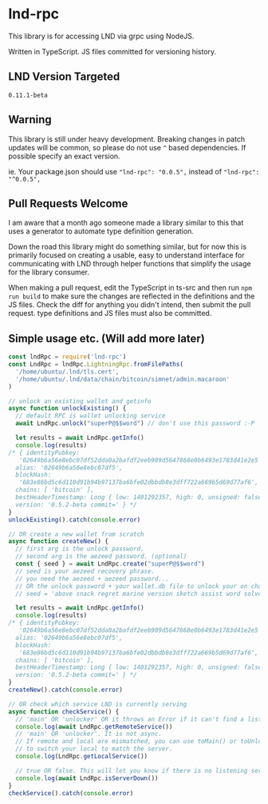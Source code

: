 # lnd-rpc

This library is for accessing LND via grpc using NodeJS.

Written in TypeScript. JS files committed for versioning history.

## LND Version Targeted

`0.11.1-beta`

## Warning

This library is still under heavy development. Breaking changes in patch updates will be common, so please do not use `^` based dependencies. If possible specify an exact version.

ie. Your package.json should use `"lnd-rpc": "0.0.5",` instead of `"lnd-rpc": "^0.0.5",`

## Pull Requests Welcome

I am aware that a month ago someone made a library similar to this that uses a generator to automate type definition generation.

Down the road this library might do something similar, but for now this is primarily focused on creating a usable, easy to understand interface for communicating with LND through helper functions that simplify the usage for the library consumer.

When making a pull request, edit the TypeScript in ts-src and then run `npm run build` to make sure the changes are reflected in the definitions and the JS files. Check the diff for anything you didn't intend, then submit the pull request. type definitions and JS files must also be committed.

## Simple usage etc. (Will add more later)

```javascript
const lndRpc = require('lnd-rpc')
const LndRpc = lndRpc.LightningRpc.fromFilePaths(
  '/home/ubuntu/.lnd/tls.cert',
  '/home/ubuntu/.lnd/data/chain/bitcoin/simnet/admin.macaroon'
)

// unlock an existing wallet and getinfo
async function unlockExisting() {
  // default RPC is wallet unlocking service
  await LndRpc.unlock("superP@$$word") // don't use this password :-P

  let results = await LndRpc.getInfo()
  console.log(results)
/* { identityPubkey:
   '02649b6a56e8ebc07df52dda0a2bafdf2eeb909d5647868e0b6493e1783d41e2e5',
  alias: '02649b6a56e8ebc07df5',
  blockHash:
   '683e86bd5c6d110d91b94b97137ba6bfe02dbbdb8e3dff722a669b5d69d77af6',
  chains: [ 'bitcoin' ],
  bestHeaderTimestamp: Long { low: 1401292357, high: 0, unsigned: false },
  version: '0.5.2-beta commit=' } */
}
unlockExisting().catch(console.error)

// OR create a new wallet from scratch
async function createNew() {
  // first arg is the unlock password.
  // second arg is the aezeed password. (optional)
  const { seed } = await LndRpc.create("superP@$$word")
  // seed is your aezeed recovery phrase.
  // you need the aezeed + aezeed password...
  // OR the unlock password + your wallet.db file to unlock your on chain funds.
  // seed = 'above snack regret marine version sketch assist word solve item quality burst detect cake net bulb mammal episode give cherry churn romance tag word'

  let results = await LndRpc.getInfo()
  console.log(results)
/* { identityPubkey:
   '02649b6a56e8ebc07df52dda0a2bafdf2eeb909d5647868e0b6493e1783d41e2e5',
  alias: '02649b6a56e8ebc07df5',
  blockHash:
   '683e86bd5c6d110d91b94b97137ba6bfe02dbbdb8e3dff722a669b5d69d77af6',
  chains: [ 'bitcoin' ],
  bestHeaderTimestamp: Long { low: 1401292357, high: 0, unsigned: false },
  version: '0.5.2-beta commit=' } */
}
createNew().catch(console.error)

// OR check which service LND is currently serving
async function checkService() {
  // 'main' OR 'unlocker' OR it throws an Error if it can't find a listening server
  console.log(await LndRpc.getRemoteService())
  // 'main' OR 'unlocker'. It is not async.
  // If remote and local are mismatched, you can use toMain() or toUnlocker()
  // to switch your local to match the server.
  console.log(LndRpc.getLocalService())

  // true OR false. This will let you know if there is no listening server
  console.log(await LndRpc.isServerDown())
}
checkService().catch(console.error)
```
